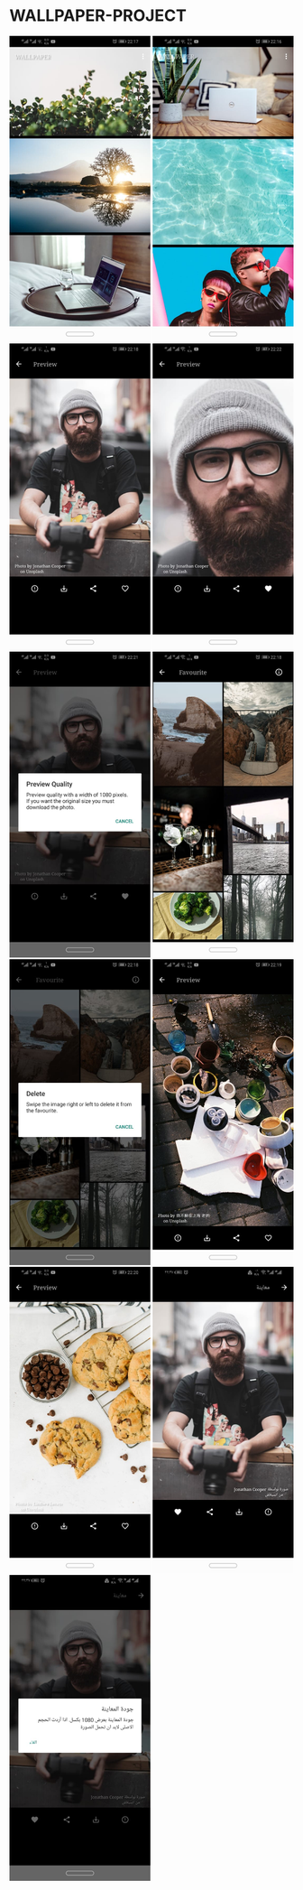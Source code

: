 # WALLPAPER-PROJECT
<img src="images/1-home.jpeg" width="250">  <img src="images/2-home.jpeg" width="250"> 
<img src="images/3-details.jpeg" width="250"> 
<img src="images/4-zoom.jpeg" width="250"> 
<img src="images/5-preview.jpeg" width="250"> 
<img src="images/6-favourite.jpeg" width="250"> 
<img src="images/7-delete.jpeg" width="250"> 
<img src="images/8-details.jpeg" width="250"> 
<img src="images/9-details.jpeg" width="250"> 
<img src="images/10-details-arabic.jpeg" width="250"> 
<img src="images/11-preview-arabic.jpeg" width="250"> 
